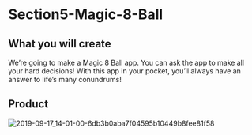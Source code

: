 # Section5-Magic-8-Ball
## What you will create

We’re going to make a Magic 8 Ball app. You can ask the app to make all your hard decisions! With this app in your pocket, you’ll always have an answer to life’s many conundrums!

## Product
![2019-09-17_14-01-00-6db3b0aba7f04595b10449b8fee81f58](https://user-images.githubusercontent.com/83016853/184665788-ebcba291-6375-4354-ae0a-46ae9ce35ab7.gif)
